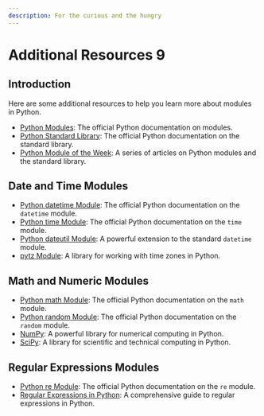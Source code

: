 ```yaml
---
description: For the curious and the hungry
---
```


# Additional Resources 9

## Introduction

Here are some additional resources to help you learn more about modules in Python.

- [Python Modules](https://docs.python.org/3/tutorial/modules.html): The official Python documentation on modules.
- [Python Standard Library](https://docs.python.org/3/library/index.html): The official Python documentation on the standard library.
- [Python Module of the Week](https://pymotw.com/3/): A series of articles on Python modules and the standard library.

## Date and Time Modules

- [Python datetime Module](https://docs.python.org/3/library/datetime.html): The official Python documentation on the `datetime` module.
- [Python time Module](https://docs.python.org/3/library/time.html): The official Python documentation on the `time` module.
- [Python dateutil Module](https://dateutil.readthedocs.io/en/stable/): A powerful extension to the standard `datetime` module.
- [pytz Module](https://pypi.org/project/pytz/): A library for working with time zones in Python.

## Math and Numeric Modules

- [Python math Module](https://docs.python.org/3/library/math.html): The official Python documentation on the `math` module.
- [Python random Module](https://docs.python.org/3/library/random.html): The official Python documentation on the `random` module.
- [NumPy](https://numpy.org/): A powerful library for numerical computing in Python.
- [SciPy](https://www.scipy.org/): A library for scientific and technical computing in Python.

## Regular Expressions Modules

- [Python re Module](https://docs.python.org/3/library/re.html): The official Python documentation on the `re` module.
- [Regular Expressions in Python](https://realpython.com/regex-python/): A comprehensive guide to regular expressions in Python.
